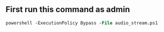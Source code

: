 ## First run this command as admin
```ps
powershell -ExecutionPolicy Bypass -File audio_stream.ps1
```
